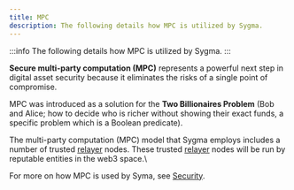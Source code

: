```yaml
---
title: MPC
description: The following details how MPC is utilized by Sygma.
---
```


:::info
The following details how MPC is utilized by Sygma.
:::

**Secure multi-party computation (MPC)** represents a powerful next step in digital asset security because it eliminates the risks of a single point of compromise.

MPC was introduced as a solution for the **Two Billionaires Problem** (Bob and Alice; how to decide who is richer without showing their exact funds, a specific problem which is a Boolean predicate).

The multi-party computation (MPC) model that Sygma employs includes a number of trusted [relayer](relayers.md) nodes. These trusted [relayer](relayers.md) nodes will be run by reputable entities in the web3 space.\


For more on how MPC is used by Syma, see [Security](security.md).
